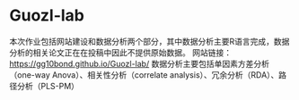 # Guozl-lab
本次作业包括网站建设和数据分析两个部分，其中数据分析主要R语言完成，数据分析的相关论文正在在投稿中因此不提供原始数据。
网站链接：https://gg10bond.github.io/Guozl-lab/
数据分析主要包括单因素方差分析（one-way Anova）、相关性分析（correlate analysis）、冗余分析（RDA）、路径分析（PLS-PM）
